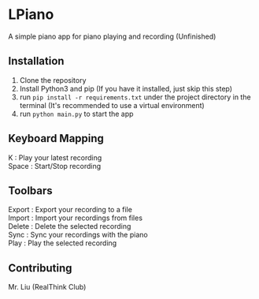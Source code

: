 # LPiano

A simple piano app for piano playing and recording
(Unfinished)

## Installation

1. Clone the repository
2. Install Python3 and pip (If you have it installed, just skip this step)
3. run `pip install -r requirements.txt` under the project directory in the terminal (It's recommended to use a virtual environment)
4. run `python main.py` to start the app

## Keyboard Mapping

K : Play your latest recording  
Space : Start/Stop recording  

## Toolbars

Export : Export your recording to a file  
Import : Import your recordings from files  
Delete : Delete the selected recording  
Sync : Sync your recordings with the piano  
Play : Play the selected recording

## Contributing

Mr. Liu (RealThink Club)
